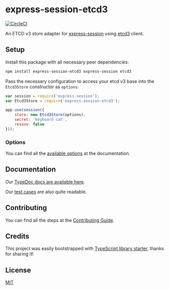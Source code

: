 # express-session-etcd3

[![CircleCI](https://circleci.com/gh/jexia-com/express-session-etcd3.svg?style=svg)](https://circleci.com/gh/jexia-com/express-session-etcd3)

An ETCD v3 store adapter for [express-session](https://github.com/expressjs/session) using [etcd3](https://github.com/mixer/etcd3) client.

## Setup

Install this package with all necessary peer dependencies:

```sh
npm install express-session-etcd3 express-session etcd3
```

Pass the necessary configuration to access your etcd v3 base into the `Etcd3Store` constructor as `options`:

```js
var session = require('express-session');
var Etcd3Store = require('express-session-etcd3');

app.use(session({
    store: new Etcd3Store(options),
    secret: 'keyboard cat',
    resave: false
}));
```

### Options

You can find all the [available options](https://jexia-com.github.io/express-session-etcd3/interfaces/etcd3storeoptions.html) at the documentation.

## Documentation

Our [TypeDoc docs are available here](https://jexia-com.github.io/express-session-etcd3/).

Our [test cases](https://github.com/jexia-com/express-session-etcd3/tree/master/test) are also quite readable.

## Contributing

You can find all the steps at the [Contributing Guide](https://github.com/jexia-com/express-session-etcd3/blob/master/CONTRIBUTING.md).

## Credits

This project was easily bootstrapped with [TypeScript library starter](https://github.com/alexjoverm/typescript-library-starter), thanks for sharing it!

## License

[MIT](https://github.com/jexia-com/express-session-etcd3/blob/master/LICENSE)
